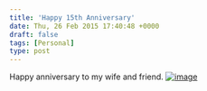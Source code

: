 ```yaml
---
title: 'Happy 15th Anniversary'
date: Thu, 26 Feb 2015 17:40:48 +0000
draft: false
tags: [Personal]
type: post
---
```


Happy anniversary to my wife and friend. [![image](http://zeusville.files.wordpress.com/2015/02/wpid-wp-1424972414388.jpeg "wp-1424972414388")](http://zeusville.files.wordpress.com/2015/02/wpid-wp-1424972414388.jpeg)